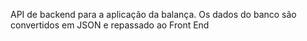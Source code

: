 API de backend para a aplicação da balança. Os dados do banco são convertidos em JSON e repassado ao Front End

